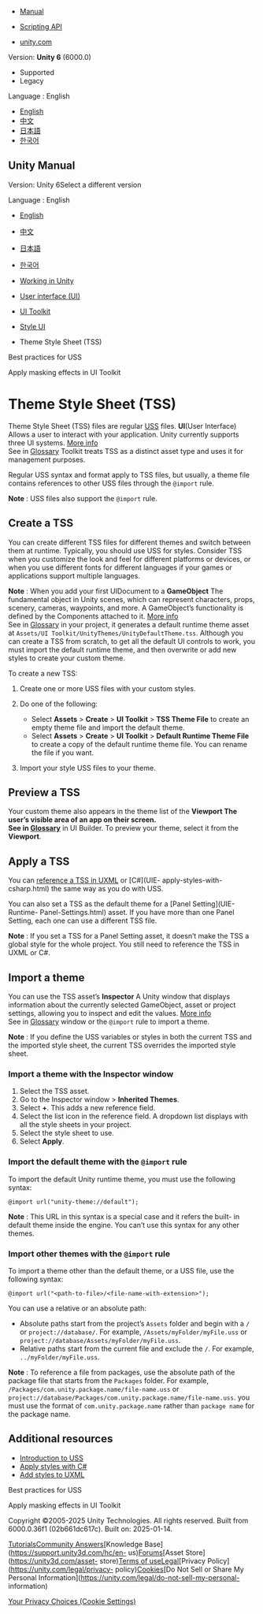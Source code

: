 [](https://docs.unity3d.com)

  * [Manual](../Manual/index.html)
  * [Scripting API](../ScriptReference/index.html)

  * [unity.com](https://unity.com/)

Version: **Unity 6** (6000.0)

  * Supported
  * Legacy

Language : English

  * [English](/Manual/UIE-tss.html)
  * [中文](/cn/current/Manual/UIE-tss.html)
  * [日本語](/ja/current/Manual/UIE-tss.html)
  * [한국어](/kr/current/Manual/UIE-tss.html)

[](https://docs.unity3d.com)

## Unity Manual

Version: Unity 6Select a different version

Language : English

  * [English](/Manual/UIE-tss.html)
  * [中文](/cn/current/Manual/UIE-tss.html)
  * [日本語](/ja/current/Manual/UIE-tss.html)
  * [한국어](/kr/current/Manual/UIE-tss.html)

  * [Working in Unity](working-in-unity.html)
  * [User interface (UI)](UIToolkits.html)
  * [UI Toolkit](UIElements.html)
  * [Style UI](UIE-USS.html)
  * Theme Style Sheet (TSS)

[](UIE-USS-WritingStyleSheets.html)

Best practices for USS

[](UIE-masking.html)

Apply masking effects in UI Toolkit

# Theme Style Sheet (TSS)

Theme Style Sheet (TSS) files are regular [USS](UIE-USS.html) files.
**UI**(User Interface) Allows a user to interact with your application. Unity
currently supports three UI systems. [More info](UI-system-compare.html)  
See in [Glossary](Glossary.html#UI) Toolkit treats TSS as a distinct asset
type and uses it for management purposes.

Regular USS syntax and format apply to TSS files, but usually, a theme file
contains references to other USS files through the `@import` rule.

**Note** : USS files also support the `@import` rule.

## Create a TSS

You can create different TSS files for different themes and switch between
them at runtime. Typically, you should use USS for styles. Consider TSS when
you customize the look and feel for different platforms or devices, or when
you use different fonts for different languages if your games or applications
support multiple languages.

**Note** : When you add your first UIDocument to a **GameObject** The
fundamental object in Unity scenes, which can represent characters, props,
scenery, cameras, waypoints, and more. A GameObject’s functionality is defined
by the Components attached to it. [More info](class-GameObject.html)  
See in [Glossary](Glossary.html#GameObject) in your project, it generates a
default runtime theme asset at `Assets/UI
Toolkit/UnityThemes/UnityDefaultTheme.tss`. Although you can create a TSS from
scratch, to get all the default UI controls to work, you must import the
default runtime theme, and then overwrite or add new styles to create your
custom theme.

To create a new TSS:

  1. Create one or more USS files with your custom styles.

  2. Do one of the following:

     * Select **Assets** > **Create** > **UI Toolkit** > **TSS Theme File** to create an empty theme file and import the default theme.
     * Select **Assets** > **Create** > **UI Toolkit** > **Default Runtime Theme File** to create a copy of the default runtime theme file. You can rename the file if you want.
  3. Import your style USS files to your theme.

## Preview a TSS

Your custom theme also appears in the theme list of the ****Viewport** The
user’s visible area of an app on their screen.  
See in [Glossary](Glossary.html#Viewport)** in UI Builder. To preview your
theme, select it from the **Viewport**.

## Apply a TSS

You can [reference a TSS in UXML](UIE-add-style-to-uxml.html) or [C#](UIE-
apply-styles-with-csharp.html) the same way as you do with USS.

You can also set a TSS as the default theme for a [Panel Setting](UIE-Runtime-
Panel-Settings.html) asset. If you have more than one Panel Setting, each one
can use a different TSS file.

**Note** : If you set a TSS for a Panel Setting asset, it doesn’t make the TSS
a global style for the whole project. You still need to reference the TSS in
UXML or C#.

## Import a theme

You can use the TSS asset’s **Inspector** A Unity window that displays
information about the currently selected GameObject, asset or project
settings, allowing you to inspect and edit the values. [More
info](UsingTheInspector.html)  
See in [Glossary](Glossary.html#Inspector) window or the `@import` rule to
import a theme.

**Note** : If you define the USS variables or styles in both the current TSS
and the imported style sheet, the current TSS overrides the imported style
sheet.

### Import a theme with the Inspector window

  1. Select the TSS asset.
  2. Go to the Inspector window > **Inherited Themes**.
  3. Select **+**. This adds a new reference field.
  4. Select the list icon in the reference field. A dropdown list displays with all the style sheets in your project.
  5. Select the style sheet to use.
  6. Select **Apply**.

### Import the default theme with the `@import` rule

To import the default Unity runtime theme, you must use the following syntax:

    
    
    @import url("unity-theme://default");
    

**Note** : This URL in this syntax is a special case and it refers the built-
in default theme inside the engine. You can’t use this syntax for any other
themes.

### Import other themes with the `@import` rule

To import a theme other than the default theme, or a USS file, use the
following syntax:

    
    
    @import url("<path-to-file>/<file-name-with-extension>");
    

You can use a relative or an absolute path:

  * Absolute paths start from the project’s `Assets` folder and begin with a `/` or `project://database/`. For example, `/Assets/myFolder/myFile.uss` or `project://database/Assets/myFolder/myFile.uss`.
  * Relative paths start from the current file and exclude the `/`. For example, `../myFolder/myFile.uss`.

**Note** : To reference a file from packages, use the absolute path of the
package file that starts from the `Packages` folder. For example,
`/Packages/com.unity.package.name/file-name.uss` or
`project://database/Packages/com.unity.package.name/file-name.uss`. you must
use the format of `com.unity.package.name` rather than `package name` for the
package name.

## Additional resources

  * [Introduction to USS](UIE-about-uss.html)
  * [Apply styles with C#](UIE-apply-styles-with-csharp.html)
  * [Add styles to UXML](UIE-add-style-to-uxml.html)

[](UIE-USS-WritingStyleSheets.html)

Best practices for USS

[](UIE-masking.html)

Apply masking effects in UI Toolkit

Copyright ©2005-2025 Unity Technologies. All rights reserved. Built from
6000.0.36f1 (02b661dc617c). Built on: 2025-01-14.

[Tutorials](https://learn.unity.com/)[Community
Answers](https://answers.unity3d.com)[Knowledge
Base](https://support.unity3d.com/hc/en-
us)[Forums](https://forum.unity3d.com)[Asset Store](https://unity3d.com/asset-
store)[Terms of
use](https://docs.unity3d.com/Manual/TermsOfUse.html)[Legal](https://unity.com/legal)[Privacy
Policy](https://unity.com/legal/privacy-
policy)[Cookies](https://unity.com/legal/cookie-policy)[Do Not Sell or Share
My Personal Information](https://unity.com/legal/do-not-sell-my-personal-
information)

[Your Privacy Choices (Cookie Settings)](javascript:void\(0\);)

